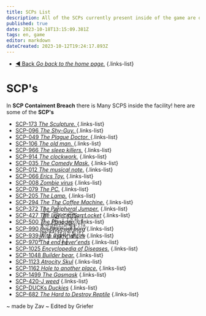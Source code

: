 ```yaml
---
title: SCPs List
description: All of the SCPs currently present inside of the game are on this page.
published: true
date: 2023-10-18T13:15:09.381Z
tags: en, game
editor: markdown
dateCreated: 2023-10-12T19:24:17.893Z
---
```


- [:arrow_backward: Back *Go back to the home page.*](/en/home#single-playerco-op)
{.links-list}
# SCP's
In **SCP Contaiment Breach** there is Many SCPS inside the facility! here are some of the **SCP's**

- [SCP-173 *The Sculpture.* ](/en/game/scps/173)
{.links-list}
- [SCP-096 *The Shy-Guy.* ](/en/game/scps/096)
{.links-list}
- [SCP-049 *The Plague Doctor.* ](/en/game/scps/049)
{.links-list}
- [SCP-106 *The old man.* ](/en/game/scps/106)
{.links-list}
- [SCP-966 *The sleep killers.*](/en/game/scps/966)
{.links-list}
- [SCP-914 *The clockwork.*](/en/game/scps/914)
{.links-list}
- [SCP-035 *The Comedy Mask.*](/en/game/scps/035)
{.links-list}
- [SCP-012 *The musical note*.](/en/game/scps/012)
{.links-list}
- [SCP-066 *Erics Toy.*](/en/game/scps/066)
{.links-list}
- [SCP-008 *Zombie virus*](/en/game/scps/008)
{.links-list}
- [SCP-079 *The PC.*](/en/game/scps/079)
{.links-list}
- [SCP-205 *The Lamp.*](/en/game/scps/205)
{.links-list}
- [SCP-294 *The The Coffee Machine.*](/en/game/scps/294)
{.links-list}
- [SCP-372 *The Peripheral Jumper.*](/en/game/scps/372)
{.links-list}
- [SCP-427  *The Lovecraftian Locket*](/en/game/scps/427)
{.links-list}
- [SCP-500 *The Panacea.*](/en/game/scps/500)
{.links-list}
- [SCP-990 *t̷̡̞̜̤̲͓̣͍͖̰͌̊͂̑̈́̆̓́̉͗̃̋́̅̕ḧ̴̝̳͙̬͆̓̑̅̌͂̑̃͠͝͠ͅi̴̯̳̦͆̇s̴̜̟̈́͂͗ ̸̧̰̜̯̪̲̻̙̣̮͔͍̎̈́̄p̷̛̐̒̓̀͛̈́̿͋͆̑̑͗͜l̸̨̹̼͌̈́͌̎̿̀̈́͆̈́̋̈́̐͋á̷̛͓̠̪͓̬̻̊̈́̀̀̅͑͆̋͝ç̸͍̱̭͕̩̼̙̅͐́̃̾e̴̢̲͍͇͖͇̗̖͑̇͛̑̌̇̆̈̀͗̈͘̕͝ ̵̢͔̥̲̟̣̤̖̯͈͖̘̬̿ẃ̷̟̮͉̥̮̈̽̆̉̍̍̌̐͌͝͠i̶̡̢̧̡͎͓͍͓͖̫͚͌̾͌̔͑͐l̸̛̦̺̣̼̓̎́̀́̍̎̓͠͠l̵̗̆ ̶̡̨̖̪̖͖͚͖̋̎̋͑̈͒̾͂̚̚͘͠b̶̩̹͚̪̗͑̓́̊̑́ṹ̴̞̖̜̙͈̮̺̜̭̉̃͛̒r̴̢̻̬̈́̏̇̐̌̌̓̒͠n̸̢̙̩̪̿̌͜*](/en/game/scps/990)
{.links-list} 
- [SCP-939 *With many voices*](/en/game/scps/939)
{.links-list} 
- [SCP-970 *The end never ends*](/en/game/scps/970)
{.links-list} 
- [SCP-1025 *Encyclopedia of Diseases.*](/en/game/scps/1025)
{.links-list} 
- [SCP-1048 *Builder bear.*](/en/game/scps/1048)
{.links-list}
- [SCP-1123 *Atrocity Skul*](/en/game/scps/1123)
{.links-list} 
- [SCP-1162 *Hole to another place.*](/en/game/scps/1162)
{.links-list} 
- [SCP-1499 *The Gasmask*](/en/game/scps/1499)
{.links-list} 
- [SCP-420-J *weed*](/en/game/scps/420-j)
{.links-list} 
- [SCP-DUCKs *Duckies*](/en/game/scps/ducks)
{.links-list}
- [SCP-682 *The Hard to Destroy Reptile*](/en/game/scps/682)
{.links-list}

~ made by Zav
~ Edited by Griefer